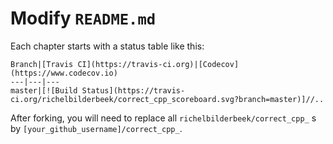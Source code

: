 # Modify `README.md`

Each chapter starts with a status table like this:

```
Branch|[Travis CI](https://travis-ci.org)|[Codecov](https://www.codecov.io)
---|---|---
master|[![Build Status](https://travis-ci.org/richelbilderbeek/correct_cpp_scoreboard.svg?branch=master)]//..
```

After forking, you will need to replace all `richelbilderbeek/correct_cpp_` s by `[your_github_username]/correct_cpp_`.


